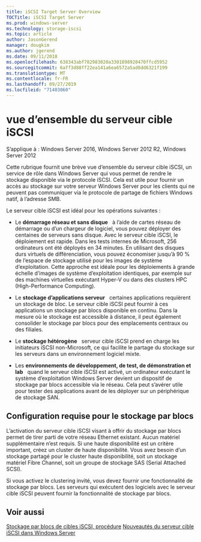 ```yaml
---
title: iSCSI Target Server Overview
TOCTitle: iSCSI Target Server
ms.prod: windows-server
ms.technology: storage-iscsi
ms.topic: article
author: JasonGerend
manager: dougkim
ms.author: jgerend
ms.date: 09/11/2018
ms.openlocfilehash: 638343abf782983020a3301898920470ffcd5952
ms.sourcegitcommit: 6aff3d88ff22ea141a6ea6572a5ad8dd6321f199
ms.translationtype: MT
ms.contentlocale: fr-FR
ms.lasthandoff: 09/27/2019
ms.locfileid: "71403060"
---
```

# <a name="iscsi-target-server-overview"></a>vue d’ensemble du serveur cible iSCSI

S’applique à : Windows Server 2016, Windows Server 2012 R2, Windows Server 2012

Cette rubrique fournit une brève vue d’ensemble du serveur cible iSCSI, un service de rôle dans Windows Server qui vous permet de rendre le stockage disponible via le protocole iSCSI. Cela est utile pour fournir un accès au stockage sur votre serveur Windows Server pour les clients qui ne peuvent pas communiquer via le protocole de partage de fichiers Windows natif, à l’adresse SMB.

Le serveur cible iSCSI est idéal pour les opérations suivantes :

* Le **démarrage réseau et sans disque**   à l’aide de cartes réseau de démarrage ou d’un chargeur de logiciel, vous pouvez déployer des centaines de serveurs sans disque. Avec le serveur cible iSCSI, le déploiement est rapide. Dans les tests internes de Microsoft, 256 ordinateurs ont été déployés en 34 minutes. En utilisant des disques durs virtuels de différenciation, vous pouvez économiser jusqu’à 90 % de l’espace de stockage utilisé pour les images de système d’exploitation. Cette approche est idéale pour les déploiements à grande échelle d’images de système d’exploitation identiques, par exemple sur des machines virtuelles exécutant Hyper-V ou dans des clusters HPC (High-Performance Computing).

* Le **stockage d’applications serveur**   certaines applications requièrent un stockage de bloc. Le serveur cible iSCSI peut fournir à ces applications un stockage par blocs disponible en continu. Dans la mesure où le stockage est accessible à distance, il peut également consolider le stockage par blocs pour des emplacements centraux ou des filiales.

* Le **stockage hétérogène**   serveur cible iSCSI prend en charge les initiateurs iSCSI non-Microsoft, ce qui facilite le partage du stockage sur les serveurs dans un environnement logiciel mixte.

* Les **environnements de développement, de test, de démonstration et lab**   quand le serveur cible iSCSI est activé, un ordinateur exécutant le système d’exploitation Windows Server devient un dispositif de stockage par blocs accessible via le réseau. Cela peut s’avérer utile pour tester des applications avant de les déployer sur un périphérique de stockage SAN.

## <a name="block-storage-requirements"></a>Configuration requise pour le stockage par blocs

L’activation du serveur cible iSCSI visant à offrir du stockage par blocs permet de tirer parti de votre réseau Ethernet existant. Aucun matériel supplémentaire n’est requis. Si une haute disponibilité est un critère important, créez un cluster de haute disponibilité. Vous avez besoin d’un stockage partagé pour le cluster haute disponibilité, soit un stockage matériel Fibre Channel, soit un groupe de stockage SAS (Serial Attached SCSI).

Si vous activez le clustering invité, vous devez fournir une fonctionnalité de stockage par blocs. Les serveurs qui exécutent des logiciels avec le serveur cible iSCSI peuvent fournir la fonctionnalité de stockage par blocs.

## <a name="see-also"></a>Voir aussi

[Stockage par blocs de cibles iSCSI, procédure](https://docs.microsoft.com/previous-versions/windows/it-pro/windows-server-2012-R2-and-2012/hh848268(v%3dws.11))  
[Nouveautés du serveur cible iSCSI dans Windows Server](https://docs.microsoft.com/previous-versions/windows/it-pro/windows-server-2012-R2-and-2012/dn305893(v%3dws.11))

